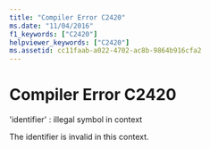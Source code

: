 ```yaml
---
title: "Compiler Error C2420"
ms.date: "11/04/2016"
f1_keywords: ["C2420"]
helpviewer_keywords: ["C2420"]
ms.assetid: cc11faab-a022-4702-ac8b-9864b916cfa2
---
```

# Compiler Error C2420

'identifier' : illegal symbol in context

The identifier is invalid in this context.
